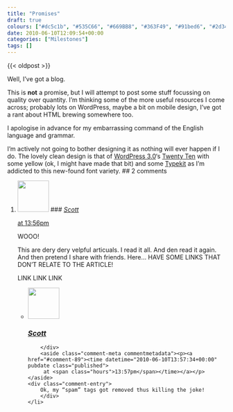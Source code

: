```yaml
---
title: "Promises"
draft: true
colours: ["#dc5c1b", "#535C66", "#669BB8", "#363F49", "#91bed6", "#2d343c", "#ff881a"]
date: 2010-06-10T12:09:54+00:00
categories: ["Milestones"]
tags: []
---
```


{{< oldpost >}}

Well, I’ve got a blog.

This is **not** a promise, but I will attempt to post some stuff focussing on quality over quantity. I’m thinking some of the more useful resources I come across; probably lots on WordPress, maybe a bit on mobile design, I’ve got a rant about HTML brewing somewhere too.

I apologise in advance for my embarrassing command of the English language and grammar.

I’m actively not going to bother designing it as nothing will ever happen if I do. The lovely clean design is that of [WordPress 3.0](http://wordpress.org/download/release-archive/ "WordPress release archive")‘s [Twenty Ten](http://codex.wordpress.org/Glossary#Twenty_Ten_theme "WordPress 3.0's default theme - Twenty Ten") with some yellow (ok, I might have made that bit) and some [Typekit](http://typekit.com "Typekit web font service") as I’m addicted to this new-found font variety.
	## 2 comments

<ol class="commentlist">
	<li class="comment even thread-even depth-1" id="li-comment-88">
			<div class="comment-author vcard">
			<img alt='' src='https://secure.gravatar.com/avatar/4dab7155700c1cf887723661552e7083?s=72&amp;d=mm&amp;r=g' srcset='https://secure.gravatar.com/avatar/4dab7155700c1cf887723661552e7083?s=144&amp;d=mm&amp;r=g 2x' class='avatar avatar-72 photo' height='72' width='72' />
### <cite class="fn"><a href='http://cribble.net' rel='external nofollow' class='url'>Scott</a></cite>
		</div>
		<aside class="comment-meta commentmetadata"><p><a href="#comment-88"><time datetime="2010-06-10T13:56:56+00:00" pubdate class="published">
		 at <span class="hours">13:56pm</span></time></a></p>
	</aside>
	<div class="comment-entry">
		WOOO!

This are dery dery velpful articuals. I read it all. And den read it again. And then pretend I share with friends. Here… HAVE SOME LINKS THAT DON’T RELATE TO THE ARTICLE!

LINK LINK LINK	</div>
	<ul class="children">
		<li class="comment odd alt depth-2" id="li-comment-89">
			<div class="comment-author vcard">
			<img alt='' src='https://secure.gravatar.com/avatar/4dab7155700c1cf887723661552e7083?s=72&amp;d=mm&amp;r=g' srcset='https://secure.gravatar.com/avatar/4dab7155700c1cf887723661552e7083?s=144&amp;d=mm&amp;r=g 2x' class='avatar avatar-72 photo' height='72' width='72' />
### <cite class="fn"><a href='http://cribble.net' rel='external nofollow' class='url'>Scott</a></cite>
		</div>
		<aside class="comment-meta commentmetadata"><p><a href="#comment-89"><time datetime="2010-06-10T13:57:34+00:00" pubdate class="published">
		 at <span class="hours">13:57pm</span></time></a></p>
	</aside>
	<div class="comment-entry">
		Ok, my “spam” tags got removed thus killing the joke!
		</div>
	</li>
</ol>
